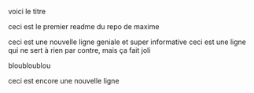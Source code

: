 voici le titre

ceci est le premier readme du repo de maxime

ceci est une nouvelle ligne geniale et super informative
ceci est une ligne qui ne sert à rien par contre, mais ça fait joli

bloubloublou

ceci est encore une nouvelle ligne
